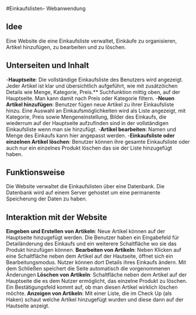 #Einkaufslisten- Webanwendung

## Idee
Eine Website die eine Einkaufsliste verwaltet, Einkäufe zu organisieren, Artikel hinzufügen, zu bearbeiten und zu löschen.

## Unterseiten und Inhalt

-**Hauptseite**: Die vollständige Einkaufsliste des Benutzers wird angezeigt. Jeder Artikel ist klar und übersichtlich aufgeführt, wie mit zusätzöichen Details wie Menge, Kategorie, Preis.**
Suchfunktion mittig oben, auf der Hauptseite. Man kann damit nach Preis oder Kategorie filtern.
-**Neuen Artikel hinzufügen**: Benutzer fügen neue Artikel zu ihrer Einkaufsliste hinzu. Eine Auswahl an Einkaufsmöglichkeiten wird als Liste angezeigt, mit Kategorie, Preis sowie Mengeneinstellung, Bilder des Einkaufs, die wiederrum auf der Hauptseite aufzufinden sind in der vollständigen Einkaufsliste wenn man sie hinzufügt.
-**Artikel bearbeiten**: Namen und Menge des Einkaufs kann hier angepasst werden.
-**Einkaufsliste oder einzelnen Artikel löschen**: Benutzer können ihre gesamte Einkaufsliste oder auch nur ein einzelnes Produkt löschen das sie der Liste hinzugefügt haben.

## Funktionsweise

Die Website verwaltet die Einkaufslisten über eine Datenbank. Die Datenbank wird auf einem Server gehostet um eine permanente Speicherung der Daten zu haben.

## Interaktion mit der Website

**Eingeben und Erstellen von Artikeln**: Neue Artikel können auf der Hauptseite hinzugefügt werden. Die Benutzer haben ein Eingabefeld für Detailänderung des Einkaufs und ein weiterere Schaltfläche wo sie das Produkt hinzufügen können.
**Bearbeiten von Artikeln**: Neben Klicken auf eine Schaltfläche neben dem Artikel auf der Hautseite, öffnet sich ein Bearbeitungsmodus. Nutzer können dort Details ihres Einkaufs ändern. Mit dem Schließen speichert die Seite automatisch die vorgenommenen Änderungen
**Löschen von Artikeln**: Schaltfläche neben dem Artikel auf der Hauptseite die es dem Nutzer ermöglicht, das einzelne Produkt zu löschen. Ein Bestätigungsfeld kommt auf, ob man diesen Artikel wirklich löschen möchte.
**Anzeigen von Artikeln**: Mit einer Liste, die im Check Up (als Haken) schaut welche Artikel hinzugefügt wurden und diese dann auf der Hautseite anzeigt.